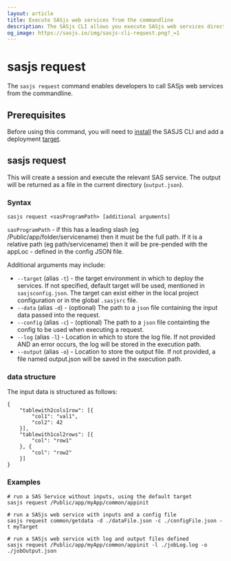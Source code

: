 ```yaml
---
layout: article
title: Execute SASjs web services from the commandline
description: The SASjs CLI allows you execute SASjs web services directly from the command line
og_image: https://sasjs.io/img/sasjs-cli-request.png?_=1
---
```


# sasjs request

The `sasjs request` command enables developers to call SASjs web services from the commandline.

<script id="asciicast-MwkNw7DFXPoxVvUVXBwpsNUji" src="https://asciinema.org/a/MwkNw7DFXPoxVvUVXBwpsNUji.js" async></script>

## Prerequisites

Before using this command, you will need to [install](/installation) the SASJS CLI and add a deployment [target](/add).

## sasjs request

This will create a session and execute the relevant SAS service. The output will be returned as a file in the current directory (`output.json`).

### Syntax

```
sasjs request <sasProgramPath> [additional arguments]
```

`sasProgramPath` - if this has a leading slash (eg /Public/app/folder/servicename) then it must be the full path. If it is a relative path (eg path/servicename) then it will be pre-pended with the appLoc - defined in the config JSON file.

Additional arguments may include:

- `--target` (alias `-t`) - the target environment in which to deploy the services. If not specified, default target will be used, mentioned in `sasjsconfig.json`. The target can exist either in the local project configuration or in the global `.sasjsrc` file.
- `--data` (alias `-d`) - (optional) The path to a `json` file containing the input data passed into the request.
- `--config` (alias `-c`) - (optional) The path to a `json` file containting the config to be used when executing a request.
- `--log` (alias `-l`) - Location in which to store the log file. If not provided AND an error occurs, the log will be stored in the execution path.
- `--output` (alias `-o`) - Location to store the output file. If not provided, a file named output.json will be saved in the execution path.

### data structure

The input data is structured as follows:

```
{
    "tablewith2cols1row": [{
        "col1": "val1",
        "col2": 42
    }],
    "tablewith1col2rows": [{
        "col": "row1"
    }, {
        "col": "row2"
    }]
}
```

### Examples

```
# run a SAS Service without inputs, using the default target
sasjs request /Public/app/myApp/common/appinit

# run a SASjs web service with inputs and a config file
sasjs request common/getdata -d ./dataFile.json -c ./configFile.json -t myTarget

# run a SASjs web service with log and output files defined
sasjs request /Public/app/myApp/common/appinit -l ./jobLog.log -o ./jobOutput.json
```
